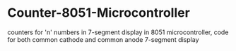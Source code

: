 # Counter-8051-Microcontroller
counters for 'n' numbers in 7-segment display in 8051 microcontroller, code for both common cathode and common anode 7-segment display
